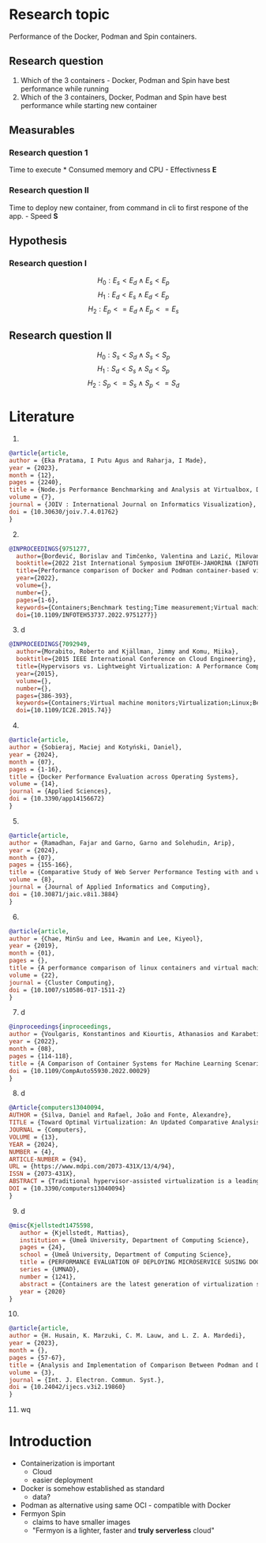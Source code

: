 # Research topic
Performance of the Docker, Podman and Spin containers.
## Research question
1. Which of the 3 containers - Docker, Podman and Spin have best performance while running 
2. Which of the 3 containers, Docker, Podman and Spin have best performance while starting new container
## Measurables
### Research question 1
Time to execute * Consumed memory and CPU - Effectivness __E__

### Research question II
Time to deploy new container, from command in cli to first respone of the app. - Speed __S__

## Hypothesis
### Research question I
$$
H_0: E_s < E_d \land E_s < E_p
$$
$$
H_1: E_d < E_s \land E_d < E_p
$$
$$
H_2: E_p <= E_d \land E_p <= E_s
$$
## Research question II
$$
H_0: S_s < S_d \land S_s < S_p 
$$
$$
H_1: S_d < S_s \land S_d < S_p
$$
$$
H_2: S_p <= S_s \land S_p <= S_d
$$



# Literature
1.
```bibtex
@article{article,
author = {Eka Pratama, I Putu Agus and Raharja, I Made},
year = {2023},
month = {12},
pages = {2240},
title = {Node.js Performance Benchmarking and Analysis at Virtualbox, Docker, and Podman Environment Using Node-Bench Method},
volume = {7},
journal = {JOIV : International Journal on Informatics Visualization},
doi = {10.30630/joiv.7.4.01762}
}
```
2. 
```bibtex
@INPROCEEDINGS{9751277,
  author={Đorđević, Borislav and Timčenko, Valentina and Lazić, Milovan and Davidović, Nikola},
  booktitle={2022 21st International Symposium INFOTEH-JAHORINA (INFOTEH)}, 
  title={Performance comparison of Docker and Podman container-based virtualization}, 
  year={2022},
  volume={},
  number={},
  pages={1-6},
  keywords={Containers;Benchmark testing;Time measurement;Virtual machining;Hardware;Software;Servers;Virtualization;Docker;Podman;Virtual Machine;Containers;Filebench},
  doi={10.1109/INFOTEH53737.2022.9751277}}
```
3. d
```bibtex
@INPROCEEDINGS{7092949,
  author={Morabito, Roberto and Kjällman, Jimmy and Komu, Miika},
  booktitle={2015 IEEE International Conference on Cloud Engineering}, 
  title={Hypervisors vs. Lightweight Virtualization: A Performance Comparison}, 
  year={2015},
  volume={},
  number={},
  pages={386-393},
  keywords={Containers;Virtual machine monitors;Virtualization;Linux;Benchmark testing;Operating systems;Performance; Benchmarking; Virtualization; Hypervisor; Container},
  doi={10.1109/IC2E.2015.74}}
```
4. 
```bibtex
@article{article,
author = {Sobieraj, Maciej and Kotyński, Daniel},
year = {2024},
month = {07},
pages = {1-16},
title = {Docker Performance Evaluation across Operating Systems},
volume = {14},
journal = {Applied Sciences},
doi = {10.3390/app14156672}
}
```
5. 
```bibtex
@article{article,
author = {Ramadhan, Fajar and Garno, Garno and Solehudin, Arip},
year = {2024},
month = {07},
pages = {155-166},
title = {Comparative Study of Web Server Performance Testing with and without Docker Based on Virtual Machines},
volume = {8},
journal = {Journal of Applied Informatics and Computing},
doi = {10.30871/jaic.v8i1.3884}
}
```
6. 
```bibtex
@article{article,
author = {Chae, MinSu and Lee, Hwamin and Lee, Kiyeol},
year = {2019},
month = {01},
pages = {},
title = {A performance comparison of linux containers and virtual machines using Docker and KVM},
volume = {22},
journal = {Cluster Computing},
doi = {10.1007/s10586-017-1511-2}
}
```
7. d
```bibtex
@inproceedings{inproceedings,
author = {Voulgaris, Konstantinos and Kiourtis, Athanasios and Karabetian, Andreas and Karamolegkos, Panagiotis and Poulakis, Yannis and Mavrogiorgou, Argyro and Kyriazis, Dimosthenis},
year = {2022},
month = {08},
pages = {114-118},
title = {A Comparison of Container Systems for Machine Learning Scenarios: Docker and Podman},
doi = {10.1109/CompAuto55930.2022.00029}
}
```
8. d
```bibtex
@Article{computers13040094,
AUTHOR = {Silva, Daniel and Rafael, João and Fonte, Alexandre},
TITLE = {Toward Optimal Virtualization: An Updated Comparative Analysis of Docker and LXD Container Technologies},
JOURNAL = {Computers},
VOLUME = {13},
YEAR = {2024},
NUMBER = {4},
ARTICLE-NUMBER = {94},
URL = {https://www.mdpi.com/2073-431X/13/4/94},
ISSN = {2073-431X},
ABSTRACT = {Traditional hypervisor-assisted virtualization is a leading virtualization technology in data centers, providing cost savings (CapEx and OpEx), high availability, and disaster recovery. However, its inherent overhead may hinder performance and seems not scale or be flexible enough for certain applications, such as microservices, where deploying an application using a virtual machine is a longer and resource-intensive process. Container-based virtualization has received attention, especially with Docker, as an alternative, which also facilitates continuous integration/continuous deployment (CI/CD). Meanwhile, LXD has reactivated the interest in Linux LXC containers, which provides unique operations, including live migration and full OS emulation. A careful analysis of both options is crucial for organizations to decide which best suits their needs. This study revisits key concepts about containers, exposes the advantages and limitations of each container technology, and provides an up-to-date performance comparison between both types of containers (applicational vs. system). Using extensive benchmarks and well-known workload metrics such as CPU scores, disk speed, and network throughput, we assess their performance and quantify their virtualization overhead. Our results show a clear overall trend toward meritorious performance and the maturity of both technologies (Docker and LXD), with low overhead and scalable performance. Notably, LXD shows greater stability with consistent performance variability.},
DOI = {10.3390/computers13040094}
}
```
9. d
```bibtex
@misc{Kjellstedt1475598,
   author = {Kjellstedt, Mattias},
   institution = {Umeå University, Department of Computing Science},
   pages = {24},
   school = {Umeå University, Department of Computing Science},
   title = {PERFORMANCE EVALUATION OF DEPLOYING MICROSERVICE SUSING DOCKER AND PODMAN},
   series = {UMNAD},
   number = {1241},
   abstract = {Containers are the latest generation of virtualization solutions. The most popular container solution has been Docker, but it struggles with security issues. A newer alternative is Podman, which solves the security issues while offering similar functionality. In this study I answer the question ”how does the overhead of Docker and Podman impact performance compared to native performance?”. The amount of overhead these two containers introduces are compared, along with native system performance by benchmarking CPU- memory- and disk performances.These benchmarks implies that the two containers have very similar and near-native performance and the choice of container solution is not a question of performance, but rather of user preferences: Do you want the added security? Podman. Do you already have your whole environment build around Docker and the security is not a problem? Stick with Docker. },
   year = {2020}
}
```
10. 
```bibtex
@article{article,
author = {H. Husain, K. Marzuki, C. M. Lauw, and L. Z. A. Mardedi},
year = {2023},
month = {},
pages = {57-67},
title = {Analysis and Implementation of Comparison Between Podman and Docker in Container Management},
volume = {3},
journal = {Int. J. Electron. Commun. Syst.},
doi = {10.24042/ijecs.v3i2.19860}
}
```
11. wq


# Introduction
- Containerization is important
	- Cloud
	- easier deployment
- Docker is somehow established as standard
	- data?
- Podman as alternative using same OCI - compatible with Docker
- Fermyon Spin
	- claims to have smaller images
	- "Fermyon is a lighter, faster and **truly serverless** cloud"


